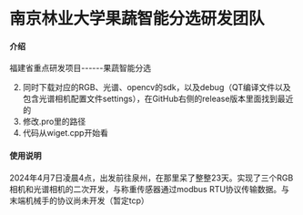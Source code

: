 # 南京林业大学果蔬智能分选研发团队

#### 介绍
福建省重点研发项目------果蔬智能分选

2. 同时下载对应的RGB、光谱、opencv的sdk，以及debug（QT编译文件以及包含光谱相机配置文件settings），在GitHub右侧的release版本里面找到最近的
3. 修改.pro里的路径
3. 代码从wiget.cpp开始看



#### 使用说明

2024年4月7日凌晨4点，出发前往泉州，在那里呆了整整23天。实现了三个RGB相机和光谱相机的二次开发，与称重传感器通过modbus  RTU协议传输数据。与末端机械手的协议尚未开发（暂定tcp）





